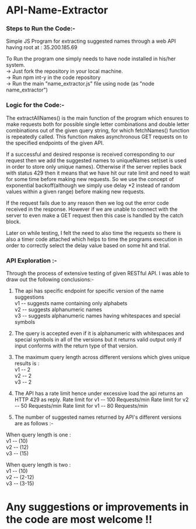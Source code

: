 # API-Name-Extractor

### Steps to Run the Code:- 
Simple JS Program for extracting suggested names through a web API having root at : 35.200.185.69

To Run the program one simply needs to have node installed in his/her system.\
-> Just fork the repository in your local machine.\
-> Run npm int-y in the code repository\
-> Run the main "name_extractor.js" file using node (as "node name_extractor")

### Logic for the Code:- 

The extractAllNames() is the main function of the program which ensures to make requests both for possible single letter combinations and double letter combinations out of the 
given query string, for which fetchNames() function is repeatedly called. This function makes asynchronous GET requests on to the specified endpoints of the given API.

If a successful and desired response is received corresponding to our request then we add the suggested names to uniqueNames set(set is used in order to store only unique names).
Otherwise if the server replies back with status 429 then it means that we have hit our rate limit and need to wait for some time before making new requests. So we use the concept of exponential backoff(although we simply use delay *2 instead of random values within a given range) before making new requests.

If the request fails due to any reason then we log out the error code received in the response.
However if we are unable to connect with the server to even make a GET request then this case is handled by the catch block.

Later on while testing, I felt the need to also time the requests so there is also a timer code attached which helps to time the programs execution in order to correctly select the delay value based on some hit and trial.

### API Exploration :- 
Through the process of extensive testing of given RESTful API. I was able to draw out the following conclusions:- 

1. The api has specific endpoint for specific version of the name suggestions
\
v1 -- suggests name containing only alphabets\
v2 -- suggests alphanumeric names\
v3 -- suggests alphanumeric names having whitespaces and special symbols

2. The query is accepted even if it is alphanumeric with whitespaces and special symbols in all of the versions 
but it returns valid output only if input conforms with the return type of that version.

3. The maximum query length across different versions which gives unique results is :
\
v1 -- 2\
v2 -- 2\
v3 -- 2

4. The API has a rate limit hence under excessive load the api returns an HTTP 429 as reply.
   Rate limit for v1 -- 100 Requests/min
   Rate limit for v2 -- 50 Requests/min
   Rate limit for v1 -- 80 Requests/min

6. The number of suggested names returned by API's different versions are as follows :-

When query length is one :
\
v1 -- (10)\
v2 -- (12)\
v3 -- (15)

When query length is two :
\
v1 -- (10)\
v2 -- (2-12)\
v3 -- (3-15)


# Any suggestions or improvements in the code are most welcome !!
